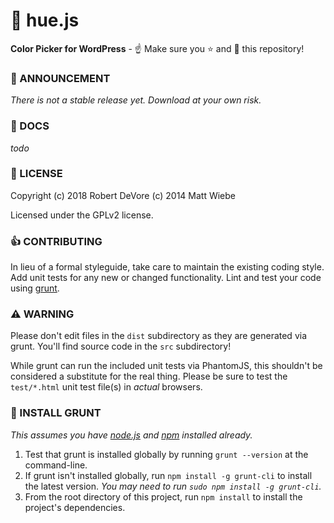 # :art: hue.js

**Color Picker for WordPress** - :point_up: Make sure you :star: and :eyes: this repository!

### :mega: ANNOUNCEMENT

*There is not a stable release yet. Download at your own risk.*

### :book: DOCS

*todo*

### :memo: LICENSE

Copyright (c) 2018 Robert DeVore (c) 2014 Matt Wiebe

Licensed under the GPLv2 license.

### :+1: CONTRIBUTING

In lieu of a formal styleguide, take care to maintain the existing coding style. Add unit tests for any new or changed functionality. Lint and test your code using [grunt](https://github.com/cowboy/grunt).

### :warning: WARNING

Please don't edit files in the `dist` subdirectory as they are generated via grunt. You'll find source code in the `src` subdirectory!

While grunt can run the included unit tests via PhantomJS, this shouldn't be considered a substitute for the real thing. Please be sure to test the `test/*.html` unit test file(s) in _actual_ browsers.

### :memo: INSTALL GRUNT

_This assumes you have [node.js](http://nodejs.org/) and [npm](http://npmjs.org/) installed already._

1. Test that grunt is installed globally by running `grunt --version` at the command-line.
2. If grunt isn't installed globally, run `npm install -g grunt-cli` to install the latest version. _You may need to run `sudo npm install -g grunt-cli`._
3. From the root directory of this project, run `npm install` to install the project's dependencies.

